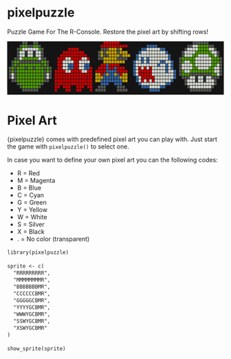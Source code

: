 # pixelpuzzle

Puzzle Game For The R-Console. Restore the pixel art by shifting rows!

<img src="man/figures/pixelpuzzle-allstars.png" alt="example pixel art" width="800">


# Pixel Art

{pixelpuzzle} comes with predefined pixel art you can play with. Just start the game with `pixelpuzzle()` to select one.

In case you want to define your own pixel art you can the following codes:

* R = Red
* M = Magenta
* B = Blue
* C = Cyan
* G = Green
* Y = Yellow
* W = White
* S = Silver
* X = Black
* . = No color (transparent)

```
library(pixelpuzzle)

sprite <- c(
  "RRRRRRRRR",
  "MMMMMMMMR",
  "BBBBBBBMR",
  "CCCCCCBMR",
  "GGGGGCBMR",
  "YYYYGCBMR",
  "WWWYGCBMR",
  "SSWYGCBMR",
  "XSWYGCBMR"
)

show_sprite(sprite)
```

